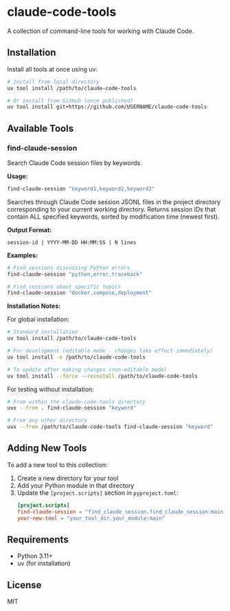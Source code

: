 # claude-code-tools

A collection of command-line tools for working with Claude Code.

## Installation

Install all tools at once using uv:

```bash
# Install from local directory
uv tool install /path/to/claude-code-tools

# Or install from GitHub (once published)
uv tool install git+https://github.com/USERNAME/claude-code-tools
```

## Available Tools

### find-claude-session

Search Claude Code session files by keywords.

**Usage:**
```bash
find-claude-session "keyword1,keyword2,keyword3"
```

Searches through Claude Code session JSONL files in the project directory corresponding to your current working directory. Returns session IDs that contain ALL specified keywords, sorted by modification time (newest first).

**Output Format:**
```
session-id | YYYY-MM-DD HH:MM:SS | N lines
```

**Examples:**
```bash
# Find sessions discussing Python errors
find-claude-session "python,error,traceback"

# Find sessions about specific topics
find-claude-session "docker,compose,deployment"
```

**Installation Notes:**

For global installation:
```bash
# Standard installation
uv tool install /path/to/claude-code-tools

# For development (editable mode - changes take effect immediately)
uv tool install -e /path/to/claude-code-tools

# To update after making changes (non-editable mode)
uv tool install --force --reinstall /path/to/claude-code-tools
```

For testing without installation:
```bash
# From within the claude-code-tools directory
uvx --from . find-claude-session "keyword"

# From any other directory
uvx --from /path/to/claude-code-tools find-claude-session "keyword"
```

## Adding New Tools

To add a new tool to this collection:

1. Create a new directory for your tool
2. Add your Python module in that directory
3. Update the `[project.scripts]` section in `pyproject.toml`:
   ```toml
   [project.scripts]
   find-claude-session = "find_claude_session.find_claude_session:main"
   your-new-tool = "your_tool_dir.your_module:main"
   ```

## Requirements

- Python 3.11+
- uv (for installation)

## License

MIT